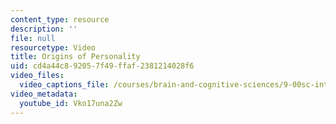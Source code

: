 ```yaml
---
content_type: resource
description: ''
file: null
resourcetype: Video
title: Origins of Personality
uid: cd4a44c8-9205-7f49-ffaf-2381214028f6
video_files:
  video_captions_file: /courses/brain-and-cognitive-sciences/9-00sc-introduction-to-psychology-fall-2011/personality/origins-of-personality/Vko17una2Zw.vtt
video_metadata:
  youtube_id: Vko17una2Zw
---
```


